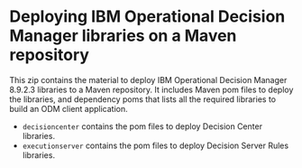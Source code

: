 # Deploying IBM Operational Decision Manager libraries on a Maven repository

This zip contains the material to deploy IBM Operational Decision Manager 8.9.2.3 libraries to a Maven repository. 
It includes Maven pom files to deploy the libraries, and dependency poms that lists all the required libraries to build
an ODM client application. 

- `decisioncenter` contains the pom files to deploy Decision Center libraries.
- `executionserver` contains the pom files to deploy Decision Server Rules libraries.
